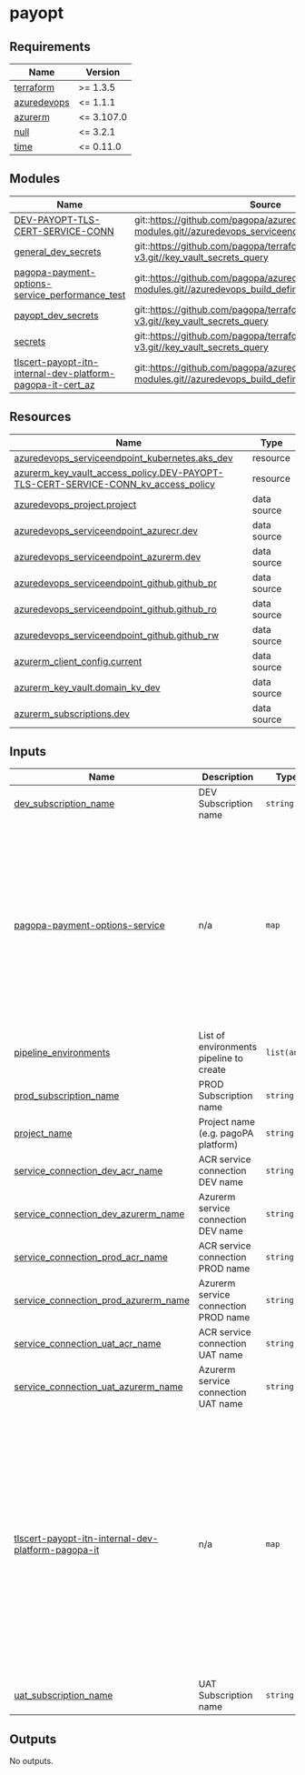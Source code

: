 # payopt

<!-- BEGINNING OF PRE-COMMIT-TERRAFORM DOCS HOOK -->
## Requirements

| Name | Version |
|------|---------|
| <a name="requirement_terraform"></a> [terraform](#requirement\_terraform) | >= 1.3.5 |
| <a name="requirement_azuredevops"></a> [azuredevops](#requirement\_azuredevops) | <= 1.1.1 |
| <a name="requirement_azurerm"></a> [azurerm](#requirement\_azurerm) | <= 3.107.0 |
| <a name="requirement_null"></a> [null](#requirement\_null) | <= 3.2.1 |
| <a name="requirement_time"></a> [time](#requirement\_time) | <= 0.11.0 |

## Modules

| Name | Source | Version |
|------|--------|---------|
| <a name="module_DEV-PAYOPT-TLS-CERT-SERVICE-CONN"></a> [DEV-PAYOPT-TLS-CERT-SERVICE-CONN](#module\_DEV-PAYOPT-TLS-CERT-SERVICE-CONN) | git::https://github.com/pagopa/azuredevops-tf-modules.git//azuredevops_serviceendpoint_federated | v9.0.0 |
| <a name="module_general_dev_secrets"></a> [general\_dev\_secrets](#module\_general\_dev\_secrets) | git::https://github.com/pagopa/terraform-azurerm-v3.git//key_vault_secrets_query | v8.22.0 |
| <a name="module_pagopa-payment-options-service_performance_test"></a> [pagopa-payment-options-service\_performance\_test](#module\_pagopa-payment-options-service\_performance\_test) | git::https://github.com/pagopa/azuredevops-tf-modules.git//azuredevops_build_definition_generic | v9.0.0 |
| <a name="module_payopt_dev_secrets"></a> [payopt\_dev\_secrets](#module\_payopt\_dev\_secrets) | git::https://github.com/pagopa/terraform-azurerm-v3.git//key_vault_secrets_query | v8.22.0 |
| <a name="module_secrets"></a> [secrets](#module\_secrets) | git::https://github.com/pagopa/terraform-azurerm-v3.git//key_vault_secrets_query | v8.22.0 |
| <a name="module_tlscert-payopt-itn-internal-dev-platform-pagopa-it-cert_az"></a> [tlscert-payopt-itn-internal-dev-platform-pagopa-it-cert\_az](#module\_tlscert-payopt-itn-internal-dev-platform-pagopa-it-cert\_az) | git::https://github.com/pagopa/azuredevops-tf-modules.git//azuredevops_build_definition_tls_cert_federated | v9.0.0 |

## Resources

| Name | Type |
|------|------|
| [azuredevops_serviceendpoint_kubernetes.aks_dev](https://registry.terraform.io/providers/microsoft/azuredevops/latest/docs/resources/serviceendpoint_kubernetes) | resource |
| [azurerm_key_vault_access_policy.DEV-PAYOPT-TLS-CERT-SERVICE-CONN_kv_access_policy](https://registry.terraform.io/providers/hashicorp/azurerm/latest/docs/resources/key_vault_access_policy) | resource |
| [azuredevops_project.project](https://registry.terraform.io/providers/microsoft/azuredevops/latest/docs/data-sources/project) | data source |
| [azuredevops_serviceendpoint_azurecr.dev](https://registry.terraform.io/providers/microsoft/azuredevops/latest/docs/data-sources/serviceendpoint_azurecr) | data source |
| [azuredevops_serviceendpoint_azurerm.dev](https://registry.terraform.io/providers/microsoft/azuredevops/latest/docs/data-sources/serviceendpoint_azurerm) | data source |
| [azuredevops_serviceendpoint_github.github_pr](https://registry.terraform.io/providers/microsoft/azuredevops/latest/docs/data-sources/serviceendpoint_github) | data source |
| [azuredevops_serviceendpoint_github.github_ro](https://registry.terraform.io/providers/microsoft/azuredevops/latest/docs/data-sources/serviceendpoint_github) | data source |
| [azuredevops_serviceendpoint_github.github_rw](https://registry.terraform.io/providers/microsoft/azuredevops/latest/docs/data-sources/serviceendpoint_github) | data source |
| [azurerm_client_config.current](https://registry.terraform.io/providers/hashicorp/azurerm/latest/docs/data-sources/client_config) | data source |
| [azurerm_key_vault.domain_kv_dev](https://registry.terraform.io/providers/hashicorp/azurerm/latest/docs/data-sources/key_vault) | data source |
| [azurerm_subscriptions.dev](https://registry.terraform.io/providers/hashicorp/azurerm/latest/docs/data-sources/subscriptions) | data source |

## Inputs

| Name | Description | Type | Default | Required |
|------|-------------|------|---------|:--------:|
| <a name="input_dev_subscription_name"></a> [dev\_subscription\_name](#input\_dev\_subscription\_name) | DEV Subscription name | `string` | n/a | yes |
| <a name="input_pagopa-payment-options-service"></a> [pagopa-payment-options-service](#input\_pagopa-payment-options-service) | n/a | `map` | <pre>{<br>  "pipeline": {<br>    "performance_test": {<br>      "enabled": true,<br>      "name": "performance-test-pipeline",<br>      "pipeline_yml_filename": "performance-test-pipelines.yaml"<br>    }<br>  },<br>  "repository": {<br>    "branch_name": "refs/heads/main",<br>    "name": "pagopa-payment-options-service",<br>    "organization": "pagopa",<br>    "pipelines_path": ".devops",<br>    "yml_prefix_name": null<br>  }<br>}</pre> | no |
| <a name="input_pipeline_environments"></a> [pipeline\_environments](#input\_pipeline\_environments) | List of environments pipeline to create | `list(any)` | n/a | yes |
| <a name="input_prod_subscription_name"></a> [prod\_subscription\_name](#input\_prod\_subscription\_name) | PROD Subscription name | `string` | n/a | yes |
| <a name="input_project_name"></a> [project\_name](#input\_project\_name) | Project name (e.g. pagoPA platform) | `string` | n/a | yes |
| <a name="input_service_connection_dev_acr_name"></a> [service\_connection\_dev\_acr\_name](#input\_service\_connection\_dev\_acr\_name) | ACR service connection DEV name | `string` | n/a | yes |
| <a name="input_service_connection_dev_azurerm_name"></a> [service\_connection\_dev\_azurerm\_name](#input\_service\_connection\_dev\_azurerm\_name) | Azurerm service connection DEV name | `string` | n/a | yes |
| <a name="input_service_connection_prod_acr_name"></a> [service\_connection\_prod\_acr\_name](#input\_service\_connection\_prod\_acr\_name) | ACR service connection PROD name | `string` | n/a | yes |
| <a name="input_service_connection_prod_azurerm_name"></a> [service\_connection\_prod\_azurerm\_name](#input\_service\_connection\_prod\_azurerm\_name) | Azurerm service connection PROD name | `string` | n/a | yes |
| <a name="input_service_connection_uat_acr_name"></a> [service\_connection\_uat\_acr\_name](#input\_service\_connection\_uat\_acr\_name) | ACR service connection UAT name | `string` | n/a | yes |
| <a name="input_service_connection_uat_azurerm_name"></a> [service\_connection\_uat\_azurerm\_name](#input\_service\_connection\_uat\_azurerm\_name) | Azurerm service connection UAT name | `string` | n/a | yes |
| <a name="input_tlscert-payopt-itn-internal-dev-platform-pagopa-it"></a> [tlscert-payopt-itn-internal-dev-platform-pagopa-it](#input\_tlscert-payopt-itn-internal-dev-platform-pagopa-it) | n/a | `map` | <pre>{<br>  "pipeline": {<br>    "dns_record_name": "paymentoptions.itn.internal",<br>    "dns_zone_name": "dev.platform.pagopa.it",<br>    "dns_zone_resource_group": "pagopa-d-vnet-rg",<br>    "enable_tls_cert": true,<br>    "path": "TLS-Certificates\\DEV",<br>    "variables": {<br>      "CERT_NAME_EXPIRE_SECONDS": "2592000",<br>      "KEY_VAULT_NAME": "pagopa-d-itn-payopt-kv"<br>    },<br>    "variables_secret": {}<br>  },<br>  "repository": {<br>    "branch_name": "refs/heads/master",<br>    "name": "le-azure-acme-tiny",<br>    "organization": "pagopa",<br>    "pipelines_path": "."<br>  }<br>}</pre> | no |
| <a name="input_uat_subscription_name"></a> [uat\_subscription\_name](#input\_uat\_subscription\_name) | UAT Subscription name | `string` | n/a | yes |

## Outputs

No outputs.
<!-- END OF PRE-COMMIT-TERRAFORM DOCS HOOK -->
